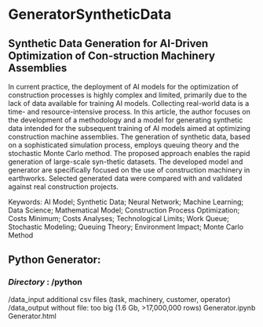 # GeneratorSyntheticData
## Synthetic Data Generation for AI-Driven Optimization of Con-struction Machinery Assemblies

In current practice, the deployment of AI models for the optimization of construction processes is highly complex and limited, primarily due to the lack of data available for training AI models. Collecting real-world data is a time- and resource-intensive process. In this article, the author focuses on the development of a methodology and a model for generating synthetic data intended for the subsequent training of AI models aimed at optimizing construction machine assemblies. The generation of synthetic data, based on a sophisticated simulation process, employs queuing theory and the stochastic Monte Carlo method. The proposed approach enables the rapid generation of large-scale syn-thetic datasets. The developed model and generator are specifically focused on the use of construction machinery in earthworks. Selected generated data were compared with and validated against real construction projects.

Keywords: AI Model; Synthetic Data; Neural Network; Machine Learning; Data Science; Mathematical Model; Construction Process Optimization; Costs Minimum; Costs Analyses; Technological Limits; Work Queue; Stochastic Modeling; Queuing Theory; Environment Impact; Monte Carlo Method

## Python Generator:
### *Directory* : /python
/data_input
  additional csv files (task, machinery, customer, operator)
/data_output
  without file: too big (1.6 Gb, >17,000,000 rows)
Generator.ipynb
Generator.html
